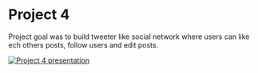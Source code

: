 # Project 4
Project goal was to build tweeter like social network where users can like ech others posts, follow users and edit posts.

[![Project 4 presentation](https://img.youtube.com/vi/19GIO73Krc4/0.jpg)](https://youtu.be/19GIO73Krc4)